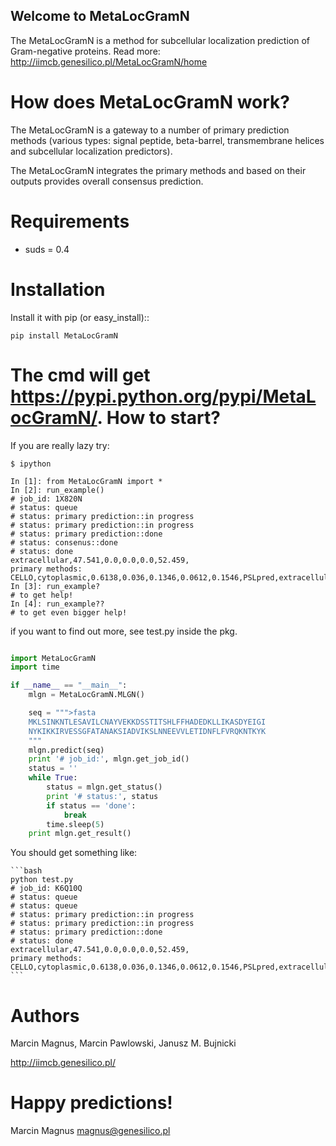 Welcome to MetaLocGramN
---------------

The MetaLocGramN is a method for subcellular localization prediction of Gram-negative proteins. 
Read more: http://iimcb.genesilico.pl/MetaLocGramN/home

How does MetaLocGramN work?
==================================================

The MetaLocGramN is a gateway to a number of primary prediction methods (various types: signal peptide, beta-barrel, transmembrane helices and subcellular localization predictors).

The MetaLocGramN integrates the primary methods and based on their outputs provides overall consensus prediction. 

Requirements
============

* suds = 0.4

Installation
============

Install it with pip (or easy_install)::

	pip install MetaLocGramN

The cmd will get <https://pypi.python.org/pypi/MetaLocGramN/>.
How to start?
==================================================
If you are really lazy try:
       
```ipython
$ ipython
        
In [1]: from MetaLocGramN import *
In [2]: run_example()
# job_id: 1X820N
# status: queue
# status: primary prediction::in progress
# status: primary prediction::in progress
# status: primary prediction::done
# status: consenus::done
# status: done
extracellular,47.541,0.0,0.0,0.0,52.459,
primary methods: CELLO,cytoplasmic,0.6138,0.036,0.1346,0.0612,0.1546,PSLpred,extracellular,0.2,0.531,PSORTb3,unknown,0.2,0.2,0.2,0.2,0.2,SosuiGramN,cytoplasmic
In [3]: run_example?
# to get help!
In [4]: run_example??
# to get even bigger help!
```

if you want to find out more, see test.py inside the pkg.

```python

import MetaLocGramN
import time

if __name__ == "__main__":
	mlgn = MetaLocGramN.MLGN()

	seq = """>fasta
	MKLSINKNTLESAVILCNAYVEKKDSSTITSHLFFHADEDKLLIKASDYEIGI
	NYKIKKIRVESSGFATANAKSIADVIKSLNNEEVVLETIDNFLFVRQKNTKYK
	"""
	mlgn.predict(seq)
	print '# job_id:', mlgn.get_job_id()
	status = ''
	while True:
	    status = mlgn.get_status()
	    print '# status:', status
	    if status == 'done':
	        break
	    time.sleep(5)
	print mlgn.get_result()
```

You should get something like:

	```bash
	python test.py
	# job_id: K6Q10Q
	# status: queue
	# status: queue
	# status: primary prediction::in progress
	# status: primary prediction::in progress
	# status: primary prediction::done
	# status: done
	extracellular,47.541,0.0,0.0,0.0,52.459,
	primary methods: CELLO,cytoplasmic,0.6138,0.036,0.1346,0.0612,0.1546,PSLpred,extracellular,0.2,0.531,PSORTb3,unknown,0.2,0.2,0.2,0.2,0.2,SosuiGramN,cytoplasmic
	```
	
Authors
==================================================

Marcin Magnus,
Marcin Pawlowski,
Janusz M. Bujnicki

http://iimcb.genesilico.pl/


Happy predictions!
==================================================

Marcin Magnus magnus@genesilico.pl

